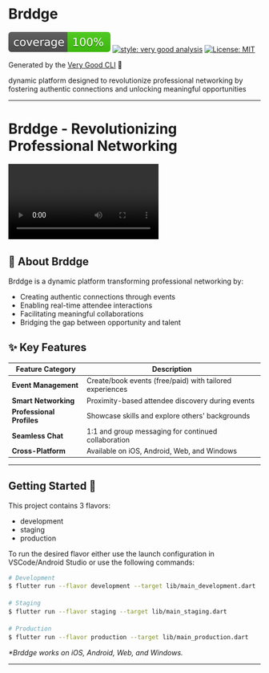 # Brddge

![coverage][coverage_badge]
[![style: very good analysis][very_good_analysis_badge]][very_good_analysis_link]
[![License: MIT][license_badge]][license_link]

Generated by
the [Very Good CLI][very_good_cli_link]
🤖

dynamic platform
designed to
revolutionize
professional
networking by
fostering authentic
connections and
unlocking meaningful
opportunities

---

# Brddge - Revolutionizing Professional Networking

![Brddge App Demo](vid.mp4)

## 🌟 About Brddge

Brddge is a dynamic
platform
transforming
professional
networking by:

- Creating authentic
  connections
  through events
- Enabling real-time
  attendee
  interactions
- Facilitating
  meaningful
  collaborations
- Bridging the gap
  between
  opportunity and
  talent

## ✨ Key Features

| Feature Category          | Description                                              |
|---------------------------|----------------------------------------------------------|
| **Event Management**      | Create/book events (free/paid) with tailored experiences |
| **Smart Networking**      | Proximity-based attendee discovery during events         |
| **Professional Profiles** | Showcase skills and explore others' backgrounds          |
| **Seamless Chat**         | 1:1 and group messaging for continued collaboration      |
| **Cross-Platform**        | Available on iOS, Android, Web, and Windows              |

---

## Getting Started 🚀

This project
contains 3 flavors:

- development
- staging
- production

To run the desired
flavor either use
the launch
configuration in
VSCode/Android
Studio or use the
following commands:

```sh
# Development
$ flutter run --flavor development --target lib/main_development.dart

# Staging
$ flutter run --flavor staging --target lib/main_staging.dart

# Production
$ flutter run --flavor production --target lib/main_production.dart
```

_\*Brddge works on
iOS, Android, Web,
and Windows._

---


[coverage_badge]: coverage_badge.svg

[flutter_localizations_link]: https://api.flutter.dev/flutter/flutter_localizations/flutter_localizations-library.html

[internationalization_link]: https://flutter.dev/docs/development/accessibility-and-localization/internationalization

[license_badge]: https://img.shields.io/badge/license-MIT-blue.svg

[license_link]: https://opensource.org/licenses/MIT

[very_good_analysis_badge]: https://img.shields.io/badge/style-very_good_analysis-B22C89.svg

[very_good_analysis_link]: https://pub.dev/packages/very_good_analysis

[very_good_cli_link]: https://github.com/VeryGoodOpenSource/very_good_cli
